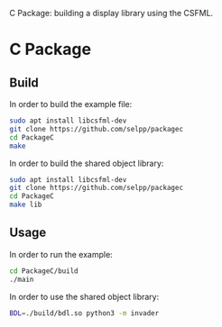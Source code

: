 C Package: building a display library using the CSFML.

# C Package

## Build

In order to build the example file:
```bash
sudo apt install libcsfml-dev
git clone https://github.com/selpp/packagec
cd PackageC
make
```
In order to build the shared object library:
```bash
sudo apt install libcsfml-dev
git clone https://github.com/selpp/packagec
cd PackageC
make lib
```

## Usage

In order to run the example:
```bash
cd PackageC/build
./main
```

In order to use the shared object library:
```bash
BDL=./build/bdl.so python3 -m invader
```
